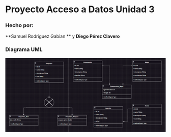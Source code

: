 # Proyecto Acceso a Datos Unidad 3

### Hecho por:
**Samuel Rodriguez Gabian ** y **Diego Pérez Clavero**

### Diagrama UML

![Diagrama](src\main\resources\org\example\ad_proyecto3\Diagrama.PNG)
